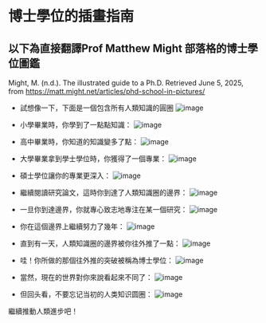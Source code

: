 # 博士學位的插畫指南
## 以下為直接翻譯Prof Matthew Might 部落格的博士學位圖鑑
Might, M. (n.d.). The illustrated guide to a Ph.D. Retrieved June 5, 2025, from https://matt.might.net/articles/phd-school-in-pictures/ 


- 試想像一下，下面是一個包含所有人類知識的圓圈
![image](https://github.com/user-attachments/assets/bdd2ee83-2e22-4bc1-91c1-39da149c0998)

- 小學畢業時，你學到了一點點知識：
![image](https://github.com/user-attachments/assets/91f1e93f-d3b6-4ac7-b81d-d2fb789808a5)


- 高中畢業時，你知道的知識變多了點：
![image](https://github.com/user-attachments/assets/357b22c4-391e-46a9-b762-4ea0fecbe7eb)

- 大學畢業拿到學士學位時，你獲得了一個專業：
![image](https://github.com/user-attachments/assets/df0bc5bb-d4cd-47d1-a6e6-416a97205bac)

- 碩士學位讓你的專業更深入：
![image](https://github.com/user-attachments/assets/c4a5bc07-114f-4fbf-aae8-daf5f25948c7)

- 繼續閱讀研究論文，這時你到達了人類知識圈的邊界：
![image](https://github.com/user-attachments/assets/10f0888b-8a28-488c-a405-06d0f68fb27e)

- 一旦你到達邊界，你就專心致志地專注在某一個研究：
![image](https://github.com/user-attachments/assets/577530eb-0f8d-4c71-a867-ecb254376c8c)

- 你在這個邊界上繼續努力了幾年：
![image](https://github.com/user-attachments/assets/9ac4c37e-2a7f-4bc3-8690-54adb545ec07)

- 直到有一天，人類知識圈的邊界被你往外推了一點：
![image](https://github.com/user-attachments/assets/4a0c9880-4af5-4adf-a520-329c300c7935)

- 哇！你所做的那個往外推的突破被稱為博士學位：
![image](https://github.com/user-attachments/assets/aefd93eb-41f0-4fe9-8109-222de3a52476)

- 當然，現在的世界對你來說看起來不同了：
![image](https://github.com/user-attachments/assets/94eba984-cc5e-48a1-8706-46934c5f6485)

- 但回头看，不要忘记当初的人类知识圆圈：
![image](https://github.com/user-attachments/assets/046e6118-b732-4059-8bf9-fe7a6a102647)

繼續推動人類進步吧！


